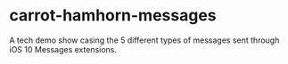 # carrot-hamhorn-messages
A tech demo show casing the 5 different types of messages sent through iOS 10 Messages extensions.
